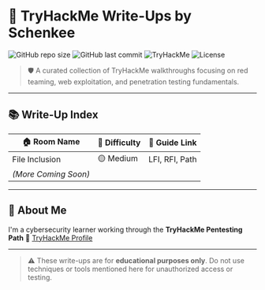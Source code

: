 # 🧠 TryHackMe Write-Ups by Schenkee

![GitHub repo size](https://img.shields.io/github/repo-size/Schenkee/TryHackME-Guides)
![GitHub last commit](https://img.shields.io/github/last-commit/Schenkee/TryHackMe-Guides)
![TryHackMe](https://img.shields.io/badge/TryHackMe-Writeups-red?logo=tryhackme)
![License](https://img.shields.io/badge/license-MIT-blue)

> 🛡️ A curated collection of TryHackMe walkthroughs focusing on red teaming, web exploitation, and penetration testing fundamentals.

---

## 📚 Write-Up Index

| 🏠 Room Name              | 🎯 Difficulty | 📘 Guide Link                        |
|---------------------------|----------------|---------------------------------------|
| File Inclusion            | 🟡 Medium     | LFI, RFI, Path                        | [View Guide](./File%20Inclusion.md)  |
| *(More Coming Soon)*      |               |                                       |                                     |

---

## 👤 About Me

I'm a cybersecurity learner working through the **TryHackMe Pentesting Path**
🔗 [TryHackMe Profile](https://tryhackme.com/p/schenkee)  

---

> ⚠️ These write-ups are for **educational purposes only**. Do not use techniques or tools mentioned here for unauthorized access or testing.

